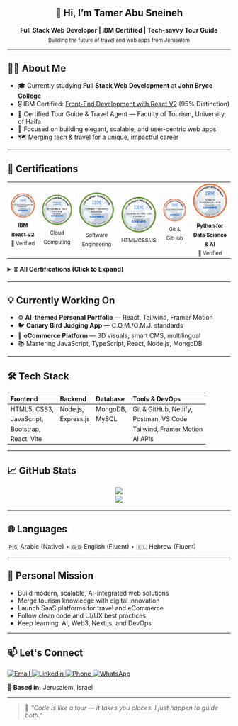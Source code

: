<!-- Banner/Intro -->
<h2 align="center">👋 Hi, I’m <b>Tamer Abu Sneineh</b></h2>
<p align="center">
  <b>Full Stack Web Developer | IBM Certified | Tech-savvy Tour Guide</b><br/>
  <sub>Building the future of travel and web apps from Jerusalem</sub>
</p>

---

## 👨‍💻 About Me

- 🎓 Currently studying **Full Stack Web Development** at **John Bryce College**
- 🎖️ IBM Certified: [Front-End Development with React V2](https://www.credly.com/badges/5f09e05f-5b78-45c2-94c2-514e7d3a6bb6) (95% Distinction)
- 💼 Certified Tour Guide & Travel Agent — Faculty of Tourism, University of Haifa
- 💎 Focused on building elegant, scalable, and user-centric web apps
- 🗺️ Merging tech & travel for a unique, impactful career

---

## 🏅 Certifications

<table>
  <tr>
    <td align="center">
      <a href="https://www.credly.com/badges/5f09e05f-5b78-45c2-94c2-514e7d3a6bb6" target="_blank">
        <img src="https://raw.githubusercontent.com/v3tamer/v3tamer/main/assets/badges/front-end-development-with-react-v2.1.png" alt="IBM React V2" width="90"/><br/>
        <sub><b>IBM React V2</b></sub>
      </a><br/><sub>🔗 Verified</sub>
    </td>
    <td align="center">
      <a href="https://coursera.org/verify/CQZ4HB0H0KCG" target="_blank">
        <img src="https://raw.githubusercontent.com/v3tamer/v3tamer/main/assets/badges/introduction-to-cloud-computing.png" alt="Cloud Computing" width="90"/><br/>
        <sub>Cloud Computing</sub>
      </a>
    </td>
    <td align="center">
      <a href="https://www.credly.com/go/9IvkQTfC" target="_blank">
        <img src="https://raw.githubusercontent.com/v3tamer/v3tamer/main/assets/badges/software-engineering-essentials.png" alt="Software Engineering" width="90"/><br/>
        <sub>Software Engineering</sub>
      </a>
    </td>
    <td align="center">
      <a href="https://coursera.org/verify/66SYH572XZEX" target="_blank">
        <img src="https://raw.githubusercontent.com/v3tamer/v3tamer/main/assets/badges/introduction-to-html-css-javascript.png" alt="HTML CSS JS" width="90"/><br/>
        <sub>HTML/CSS/JS</sub>
      </a>
    </td>
    <td align="center">
      <a href="https://www.credly.com/go/Z3tCZwl2" target="_blank">
        <img src="https://raw.githubusercontent.com/v3tamer/v3tamer/main/assets/badges/git-and-github-essentials.png" alt="Git & GitHub" width="90"/><br/>
        <sub>Git & GitHub</sub>
      </a>
    </td>
    <td align="center">
  <a href="https://www.credly.com/badges/9537c127-daf5-4bc7-b7c4-19cc4018e737" target="_blank">
    <img src="https://raw.githubusercontent.com/v3tamer/v3tamer/main/assets/badges/python-for-data-science-and-ai.png" alt="Python for Data Science and AI" width="90"/><br/>
    <sub><b>Python for Data Science & AI</b></sub>
  </a><br/><sub>🔗 Verified</sub>
</td>
  </tr>
</table>


<details>
  <summary>🎖️ <b>All Certifications (Click to Expand)</b></summary>

- 🟦 [Front-End Development with React V2 (IBM, 2025)](https://www.credly.com/badges/5f09e05f-5b78-45c2-94c2-514e7d3a6bb6)
- 🟦 [Introduction to Cloud Computing (IBM)](https://coursera.org/verify/CQZ4HB0H0KCG)
- 🟦 [Introduction to HTML, CSS & JavaScript (IBM)](https://coursera.org/verify/66SYH572XZEX)
- 🟦 [Software Engineering Essentials (IBM)](https://www.credly.com/go/9IvkQTfC)
- 🟦 [Python for Data Science and AI (IBM, 2025)](https://www.credly.com/badges/9537c127-daf5-4bc7-b7c4-19cc4018e737)
- 🟩 [Foundations of Cybersecurity (Google)](https://coursera.org/verify/P1N7AAOQ7T0T)
- 🤖 [Intro to Generative AI](https://coursera.org/verify/Q9D8AQ6FYKFW)
- 🤖 [Intro to Large Language Models](https://coursera.org/verify/YWFI1W4VAFNA)
- 🛠️ [Git and GitHub Essentials](https://www.credly.com/go/Z3tCZwl2)
</details>


---

## 💡 Currently Working On

- ⚙️ **AI-themed Personal Portfolio** — React, Tailwind, Framer Motion  
- 🐦 **Canary Bird Judging App** — C.O.M./O.M.J. standards  
- 🛒 **eCommerce Platform** — 3D visuals, smart CMS, multilingual  
- 📚 Mastering JavaScript, TypeScript, React, Node.js, MongoDB

---

## 🛠️ Tech Stack

| Frontend      | Backend         | Database       | Tools & DevOps           |
|:--------------|:---------------|:---------------|:-------------------------|
| HTML5, CSS3,  | Node.js,       | MongoDB,       | Git & GitHub, Netlify,   |
| JavaScript,   | Express.js     | MySQL          | Postman, VS Code         |
| Bootstrap,    |                |                | Tailwind, Framer Motion  |
| React, Vite   |                |                | AI APIs                  |

---

## 📈 GitHub Stats

<p align="center">
  <img src="https://github-readme-stats.vercel.app/api?username=v3tamer&show_icons=true&theme=react&hide_border=true" />
  <br/>
  <img src="https://github-readme-stats.vercel.app/api/top-langs/?username=v3tamer&layout=compact&theme=react&hide_border=true" />
</p>

---

## 🌐 Languages

🇵🇸 Arabic (Native)  •  🇬🇧 English (Fluent)  •  🇮🇱 Hebrew (Fluent)

---

## 🎯 Personal Mission

- Build modern, scalable, AI-integrated web solutions  
- Merge tourism knowledge with digital innovation  
- Launch SaaS platforms for travel and eCommerce  
- Follow clean code and UI/UX best practices  
- Keep learning: AI, Web3, Next.js, and DevOps

---

## 📫 Let's Connect

<p align="left">
  <a href="mailto:v3tamer@gmail.com" target="_blank">
    <img alt="Email" src="https://img.shields.io/badge/Email-v3tamer@gmail.com-red?style=flat-square&logo=gmail" />
  </a>
  <a href="https://www.linkedin.com/in/tamer-a-sneineh-06b3b930b/" target="_blank">
    <img alt="LinkedIn" src="https://img.shields.io/badge/LinkedIn-Connect-blue?style=flat-square&logo=linkedin" />
  </a>
  <a href="tel:+972504692550">
    <img alt="Phone" src="https://img.shields.io/badge/Phone-+972504692550-brightgreen?style=flat-square&logo=whatsapp" />
  </a>
  <a href="https://wa.me/972504692550" target="_blank">
    <img alt="WhatsApp" src="https://img.shields.io/badge/WhatsApp-Message-green?style=flat-square&logo=whatsapp" />
  </a>
</p>

📍 **Based in:** Jerusalem, Israel

---

> 💬 *“Code is like a tour — it takes you places. I just happen to guide both.”*
